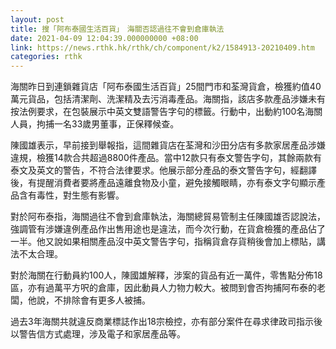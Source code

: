```yaml
---
layout: post
title: 搜「阿布泰國生活百貨」　海關否認過往不會到倉庫執法
date: 2021-04-09 12:04:39.000000000 +08:00
link: https://news.rthk.hk/rthk/ch/component/k2/1584913-20210409.htm
categories: rthk
---
```


海關昨日到連鎖雜貨店「阿布泰國生活百貨」25間門市和荃灣貨倉，檢獲約值40萬元貨品，包括清潔劑、洗潔精及去污消毒產品。海關指，該店多款產品涉嫌未有按法例要求，在包裝展示中英文雙語警告字句的標籤。行動中，出動約100名海關人員，拘捕一名33歲男董事，正保釋候查。

陳國雄表示，早前接到舉報指，這間雜貨店在荃灣和沙田分店有多款家居產品涉嫌違規，檢獲14款合共超過8800件產品。當中12款只有泰文警告字句，其餘兩款有泰文及英文的警告，不符合法律要求。他展示部分產品的泰文警告字句，經翻譯後，有提醒消費者要將產品遠離食物及小童，避免接觸眼睛，亦有泰文字句顯示產品含有毒性，對生態有影響。

對於阿布泰指，海關過往不會到倉庫執法，海關總貿易管制主任陳國雄否認說法，強調管有涉嫌違例產品作出售用途也是違法，而今次行動，在貨倉檢獲的產品佔了一半。他又說如果相關產品沒中英文警告字句，指稱貨倉存貨稍後會加上標貼，講法不太合理。

對於海關在行動員約100人，陳國雄解釋，涉案的貨品有近一萬件，零售點分佈18區，亦有過萬平方呎的倉庫，因此動員人力物力較大。被問到會否拘捕阿布泰的老闆，他說，不排除會有更多人被捕。

過去3年海關共就違反商業標誌作出18宗檢控，亦有部分案件在尋求律政司指示後以警告信方式處理，涉及電子和家居產品等。

